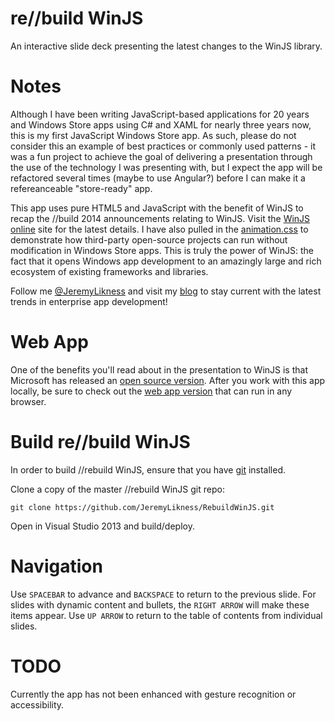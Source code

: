 re//build WinJS
====
An interactive slide deck presenting the latest changes to the WinJS library.

# Notes 
Although I have been writing JavaScript-based applications for 20 years and Windows Store apps using C# and XAML for nearly three years now, this is my first JavaScript Windows Store app. As such, please do not consider this an example of best 
practices or commonly used patterns - it was a fun project to achieve the goal of delivering a presentation through the
use of the technology I was presenting with, but I expect the app will be refactored several times (maybe to use Angular?) 
before I can make it a refereanceable "store-ready" app. 

This app uses pure HTML5 and JavaScript with the benefit of WinJS to recap the //build 2014 announcements relating to 
WinJS. Visit the [WinJS online](https://github.com/winjs/winjs) site for the latest details. I have also pulled in the
[animation.css](http://daneden.github.io/animate.css/) to demonstrate how third-party open-source projects can run without modification in Windows Store apps. This is truly the power of WinJS: the fact that it opens Windows app development to an amazingly large and rich ecosystem of existing frameworks and libraries.

Follow me [@JeremyLikness](http://www.twitter.com/JeremyLikness) and visit my [blog](http://csharperimage.jeremylikness.com/) to stay current with the latest trends in enterprise app development!

# Web App 
One of the benefits you'll read about in the presentation to WinJS is that Microsoft has released an [open source version](https://github.com/winjs/winjs). After you work with this app locally, be sure to check out the [web app version](https://github.com/JeremyLikness/RebuildWinJSWeb) that can run in any browser.

# Build re//build WinJS
In order to build //rebuild WinJS, ensure that you have [git](http://git-scm.com/downloads) installed.


Clone a copy of the master //rebuild WinJS git repo:

```
git clone https://github.com/JeremyLikness/RebuildWinJS.git
```

Open in Visual Studio 2013 and build/deploy. 

# Navigation
Use `SPACEBAR` to advance and `BACKSPACE` to return to the previous slide. For slides with dynamic content and bullets,
the `RIGHT ARROW` will make these items appear. Use `UP ARROW` to return to the table of contents from individual
slides.

# TODO 
Currently the app has not been enhanced with gesture recognition or accessibility. 
